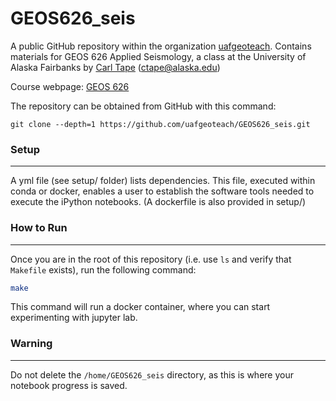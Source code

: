 # GEOS626_seis

A public GitHub repository within the organization
[uafgeoteach](https://github.com/uafgeoteach). Contains materials for GEOS 626 Applied Seismology, a class at the University of Alaska Fairbanks by [Carl Tape](https://sites.google.com/alaska.edu/carltape/) ([ctape@alaska.edu](mailto:ctape@alaska.edu))

Course webpage: [GEOS 626](https://sites.google.com/alaska.edu/carltape/home/teaching/aseis)  

The repository can be obtained from GitHub with this command:
```
git clone --depth=1 https://github.com/uafgeoteach/GEOS626_seis.git
```

### Setup
---
A yml file (see setup/ folder) lists dependencies. This file, executed within conda or docker, enables a user to establish the software tools needed to execute the iPython notebooks. (A dockerfile is also provided in setup/)

### How to Run
---
Once you are in the root of this repository (i.e. use `ls` and verify that `Makefile` exists), run the following command:

``` bash
make
```

This command will run a docker container, where you can start experimenting with jupyter lab.


### **Warning**
---

Do not delete the `/home/GEOS626_seis` directory, as this is where your notebook progress is saved.